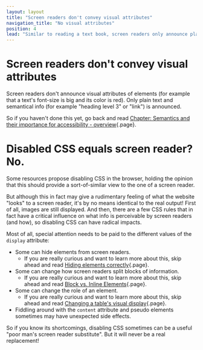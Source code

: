 ```yaml
---
layout: layout
title: "Screen readers don't convey visual attributes"
navigation_title: "No visual attributes"
position: 4
lead: "Similar to reading a text book, screen readers only announce plain content, enriched with semantical info. Visual attributes are totally ignored. Interestingly, this still doesn't mean that CSS doesn't have any influence at all on screen readers!"
---
```


# Screen readers don't convey visual attributes

Screen readers don't announce visual attributes of elements (for example that a text's font-size is big and its color is red). Only plain text and semantical info (for example "heading level 3" or "link") is announced.

So if you haven't done this yet, go back and read [Chapter: Semantics and their importance for accessibility - overview](/part--knowledge-about-accessibility---introduction/chapter--semantics-and-their-importance-for-accessibility---overview){.page}.

# Disabled CSS equals screen reader? No.

Some resources propose disabling CSS in the browser, holding the opinion that this should provide a sort-of-similar view to the one of a screen reader.

But although this in fact may give a rudimentary feeling of what the website "looks" to a screen reader, it's by no means identical to the real output! First of all, images are still displayed. And then, there are a few CSS rules that in fact have a critical influence on what info is perceivable by screen readers (and how), so disabling CSS can have radical impacts.

Most of all, special attention needs to be paid to the different values of the `display` attribute:

- Some can hide elements from screen readers.
    - If you are really curious and want to learn more about this, skip ahead and read [Hiding elements correctly](/part--examples-of-accessibility-patterns---introduction/hiding-elements-correctly){.page}.
- Some can change how screen readers split blocks of information.
    - If you are really curious and want to learn more about this, skip ahead and read [Block vs. Inline Elements](/part--examples-of-accessibility-patterns---introduction/block-vs--inline-elements){.page}.
- Some can change the role of an element.
    - If you are really curious and want to learn more about this, skip ahead and read [Changing a table's visual display](/part--examples-of-accessibility-patterns---introduction/data-and-layout-tables/changing-a-tables-visual-display){.page}.
- Fiddling around with the `content` attribute and pseudo elements sometimes may have unexpected side effects.

So if you know its shortcomings, disabling CSS sometimes can be a useful "poor man's screen reader substitute". But it will never be a real replacement!